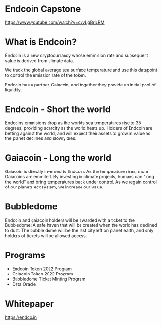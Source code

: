 # Endcoin Capstone

https://www.youtube.com/watch?v=cvvLgBricRM

# What is Endcoin? 

Endcoin is a new cryptocurrancy whose emmision rate and subsequent value is derived from climate data. 

We track the global average sea surface temperature and use this datapoint to control the emission rate of the token. 

Endcoin has a partner, Gaiacoin, and together they provide an initial pool of liquidity. 

# Endcoin - Short the world
Endcoins emmisions drop as the worlds sea temperatures rise to 35 degrees, providing scarcity as the world heats up. 
Holders of Endcoin are betting against the world, and will expect their assets to grow in value as the planet declines and slowly dies. 

# Gaiacoin - Long the world
Gaiacoin is directly inversed to Endcoin. As the temperature rises, more Gaiacoins are emmited. By investing in climate projects, humans can "long the world" and bring temperatures back under control. As we regain control of our planets ecosystem, we increase our value. 

# Bubbledome
Endcoin and gaiacoin holders will be awarded with a ticket to the Bubbledome: A safe haven that will be created when the world has declined to dust. The bubble dome will be the last city left on planet earth, and only holders of tickets will be allowed access. 

# Programs

- Endcoin Token 2022 Program
- Gaiacoin Token 2022 Program
- Bubbledome Ticket Minting Program
- Data Oracle 

# Whitepaper

https://endco.in